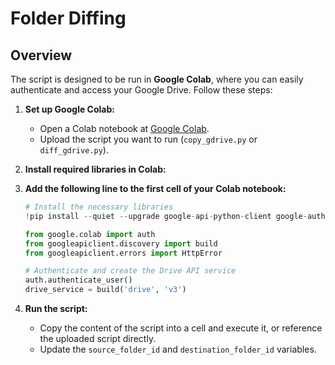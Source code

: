 # Folder Diffing

## Overview

The script is designed to be run in **Google Colab**, where you can easily authenticate and access your Google Drive. Follow these steps:

1. **Set up Google Colab:**
   - Open a Colab notebook at [Google Colab](https://colab.research.google.com/).
   - Upload the script you want to run (`copy_gdrive.py` or `diff_gdrive.py`).

2. **Install required libraries in Colab:**

3. **Add the following line to the first cell of your Colab notebook:**
     ```python
     # Install the necessary libraries
     !pip install --quiet --upgrade google-api-python-client google-auth-httplib2 google-auth-oauthlib

   from google.colab import auth
   from googleapiclient.discovery import build
   from googleapiclient.errors import HttpError

   # Authenticate and create the Drive API service
   auth.authenticate_user()
   drive_service = build('drive', 'v3')
     ```
4. **Run the script:**
   - Copy the content of the script into a cell and execute it, or reference the uploaded script directly.
   - Update the `source_folder_id` and `destination_folder_id` variables.
